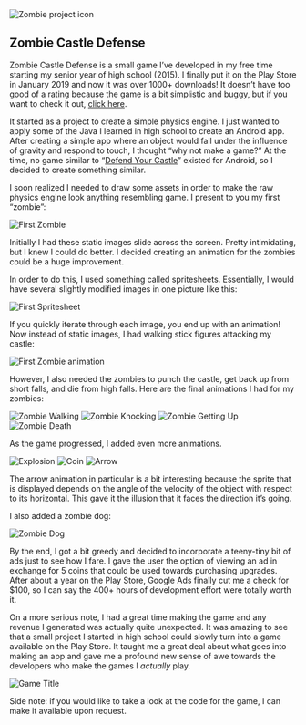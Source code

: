 <img src="../zcdProjectIcon.png" alt="Zombie project icon" id="icon"/>

## Zombie Castle Defense
Zombie Castle Defense is a small game I’ve developed in my free time starting my senior year of high school (2015). I finally put it on the Play Store in January 2019 and now it was over 1000+ downloads! It doesn’t have too good of a rating because the game is a bit simplistic and buggy, but if you want to check it out, [click here](https://play.google.com/store/apps/details?id=com.ps.castledefense&hl=en_US).

It started as a project to create a simple physics engine. I just wanted to apply some of the Java I learned in high school to create an Android app. After creating a simple app where an object would fall under the influence of gravity and respond to touch, I thought “why not make a game?” At the time, no game similar to “[Defend Your Castle](http://www.xgenstudios.com/play/castle)” existed for Android, so I decided to create something similar.

I soon realized I needed to draw some assets in order to make the raw physics engine look anything resembling game. I present to you my first “zombie”:

![First Zombie](../stickman.png)

Initially I had these static images slide across the screen. Pretty intimidating, but I knew I could do better. I decided creating an animation for the zombies could be a huge improvement.

In order to do this, I used something called spritesheets. Essentially, I would have several slightly modified images in one picture like this:

<img src="../originalSpritesheet.png" alt="First Spritesheet" id="medImage"/>

If you quickly iterate through each image, you end up with an animation! Now instead of static images, I had walking stick figures attacking my castle:

![First Zombie animation](../firstZombieAnimation.gif)

However, I also needed the zombies to punch the castle, get back up from short falls, and die from high falls. Here are the final animations I had for my zombies:

<div id="sideBySide">
  <img src="../zombieWalking.gif" alt="Zombie Walking" id="side"/>
  <img src="../zombieKnocking.gif" alt="Zombie Knocking" id="side"/>
  <img src="../zombieGetUp.gif" alt="Zombie Getting Up" id="side"/>
  <img src="../zombieDeath.gif" alt="Zombie Death" id="side"/>
</div>

As the game progressed, I added even more animations.

<div id="sideBySide">
  <img src="../explosion.gif" alt="Explosion" id="side"/>
  <img src="../coin.gif" alt="Coin" id="side"/>
  <img src="../arrow.gif" alt="Arrow" id="side"/>
</div>

The arrow animation in particular is a bit interesting because the sprite that is displayed depends on the angle of the velocity of the object with respect to its horizontal. This gave it the illusion that it faces the direction it’s going.

I also added a zombie dog:

<img src="../zombieDog.gif" alt="Zombie Dog" id="smallImage"/>

By the end, I got a bit greedy and decided to incorporate a teeny-tiny bit of ads just to see how I fare. I gave the user the option of viewing an ad in exchange for 5 coins that could be used towards purchasing upgrades. After about a year on the Play Store, Google Ads finally cut me a check for $100, so I can say the 400+ hours of development effort were totally worth it.

On a more serious note, I had a great time making the game and any revenue I generated was actually quite unexpected. It was amazing to see that a small project I started in high school could slowly turn into a game available on the Play Store. It taught me a great deal about what goes into making an app and gave me a profound new sense of awe towards the developers who make the games I *actually* play.

<img src="../zombieTitle.png" alt="Game Title" id="smallImage"/>

Side note: if you would like to take a look at the code for the game, I can make it available upon request.
